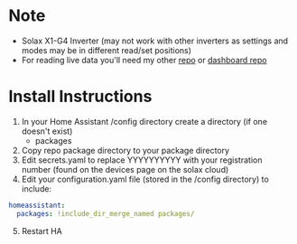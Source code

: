 # Note
- Solax X1-G4 Inverter (may not work with other inverters as settings and modes may be in different read/set positions)
- For reading live data you'll need my other [repo](https://github.com/RGx01/Solax-Local-Control-Using-REST) or [dashboard repo](https://github.com/RGx01/home-assistant-Solax-Zappi-Octopus-Control) 




# Install Instructions
1. In your Home Assistant /config directory create a directory (if one doesn't exist)
   * packages
2. Copy repo package directory to your package directory
3. Edit secrets.yaml to replace YYYYYYYYYY with your registration number (found on the devices page on the solax cloud)
4. Edit your configuration.yaml file (stored in the /config directory) to include:
```yaml
homeassistant:
  packages: !include_dir_merge_named packages/
```
5. Restart HA
